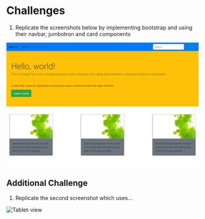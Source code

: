 # Challenges

1. Replicate the screenshots below by implementing bootstrap and using their navbar, jumbotron and card components

![Bootstrap screenshot](bootstrap.png)

## Additional Challenge

1. Replicate the second screenshot which uses...

![Tablet-view](tablet.png)
